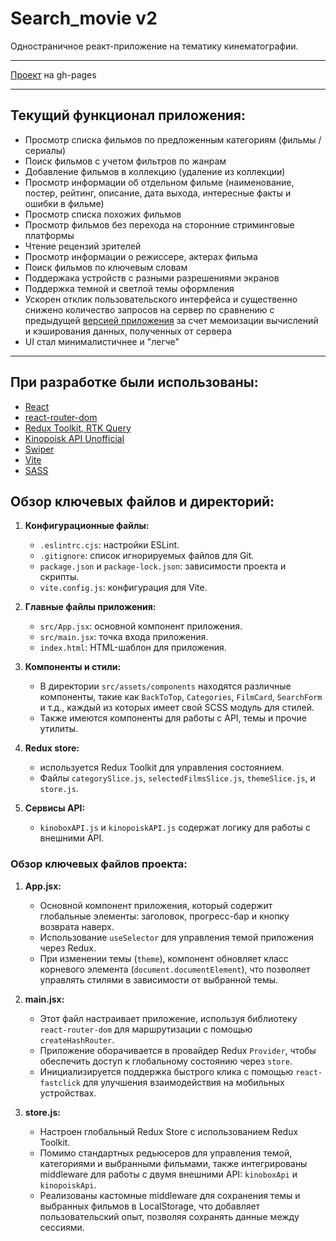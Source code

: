 # Search_movie v2
Одностраничное реакт-приложение на тематику кинематографии.
___
[Проект](https://citizenofgreatsiberia.github.io/sm2/) на gh-pages 
___
## Текущий функционал приложения:
- Просмотр списка фильмов по предложенным категориям (фильмы / сериалы)
- Поиск фильмов с учетом фильтров по жанрам
- Добавление фильмов в коллекцию (удаление из коллекции)
- Просмотр информации об отдельном фильме (наименование, постер, рейтинг, описание, дата выхода, интересные факты и ошибки в фильме)
- Просмотр списка похожих фильмов
- Просмотр фильмов без перехода на сторонние стриминговые платформы
- Чтение рецензий зрителей
- Просмотр информации о режиссере, актерах фильма
- Поиск фильмов по ключевым словам
- Поддержака устройств с разными разрешениями экранов
- Поддержка темной и светлой темы оформления
- Ускорен отклик пользовательского интерфейса и существенно снижено количество запросов на сервер по сравнению с предыдущей [версией приложения](https://github.com/citizenofgreatsiberia/search-movie) за счет мемоизации вычислений и кэширования данных, полученных от сервера
-  UI стал минималистичнее и "легче"
___
## При разработке были использованы:
- [React](https://react.dev/)
- [react-router-dom](https://reactrouter.com/en/main)
- [Redux Toolkit, RTK Query](https://redux-toolkit.js.org/)
- [Kinopoisk API Unofficial](https://kinopoiskapiunofficial.tech/)
- [Swiper](https://swiperjs.com/)
- [Vite](https://vitejs.dev/)
- [SASS](https://sass-scss.ru/)

## Обзор ключевых файлов и директорий:

1. **Конфигурационные файлы:**
   - `.eslintrc.cjs`: настройки ESLint.
   - `.gitignore`: список игнорируемых файлов для Git.
   - `package.json` и `package-lock.json`: зависимости проекта и скрипты.
   - `vite.config.js`: конфигурация для Vite.

2. **Главные файлы приложения:**
   - `src/App.jsx`: основной компонент приложения.
   - `src/main.jsx`: точка входа приложения.
   - `index.html`: HTML-шаблон для приложения.

3. **Компоненты и стили:**
   - В директории `src/assets/components` находятся различные компоненты, такие как `BackToTop`, `Categories`, `FilmCard`, `SearchForm` и т.д., каждый из которых имеет свой SCSS модуль для стилей.
   - Также имеются компоненты для работы с API, темы и прочие утилиты.

4. **Redux store:**
   - используется Redux Toolkit для управления состоянием.
   - Файлы `categorySlice.js`, `selectedFilmsSlice.js`, `themeSlice.js`, и `store.js`.

6. **Сервисы API:**
   - `kinoboxAPI.js` и `kinopoiskAPI.js` содержат логику для работы с внешними API.

### Обзор ключевых файлов проекта:

1. **App.jsx:**
   - Основной компонент приложения, который содержит глобальные элементы: заголовок, прогресс-бар и кнопку возврата наверх.
   - Использование `useSelector` для управления темой приложения через Redux.
   - При изменении темы (`theme`), компонент обновляет класс корневого элемента (`document.documentElement`), что позволяет управлять стилями в зависимости от выбранной темы.

2. **main.jsx:**
   - Этот файл настраивает приложение, используя библиотеку `react-router-dom` для маршрутизации с помощью `createHashRouter`.
   - Приложение оборачивается в провайдер Redux `Provider`, чтобы обеспечить доступ к глобальному состоянию через `store`.
   - Инициализируется поддержка быстрого клика с помощью `react-fastclick` для улучшения взаимодействия на мобильных устройствах.

3. **store.js:**
   - Настроен глобальный Redux Store с использованием Redux Toolkit.
   - Помимо стандартных редьюсеров для управления темой, категориями и выбранными фильмами, также интегрированы middleware для работы с двумя внешними API: `kinoboxApi` и `kinopoiskApi`.
   - Реализованы кастомные middleware для сохранения темы и выбранных фильмов в LocalStorage, что добавляет пользовательский опыт, позволяя сохранять данные между сессиями.
